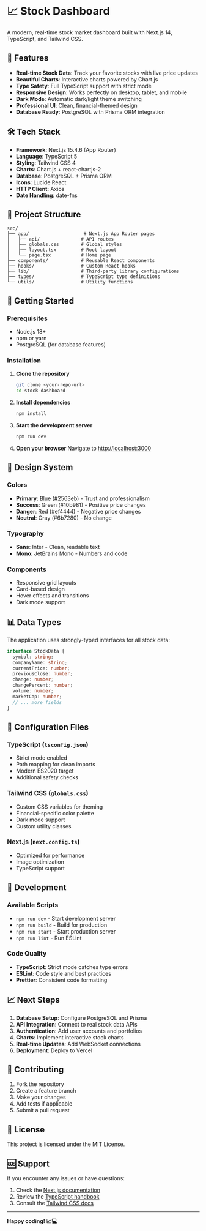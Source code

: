 # 📈 Stock Dashboard

A modern, real-time stock market dashboard built with Next.js 14, TypeScript, and Tailwind CSS.

## 🚀 Features

- **Real-time Stock Data**: Track your favorite stocks with live price updates
- **Beautiful Charts**: Interactive charts powered by Chart.js
- **Type Safety**: Full TypeScript support with strict mode
- **Responsive Design**: Works perfectly on desktop, tablet, and mobile
- **Dark Mode**: Automatic dark/light theme switching
- **Professional UI**: Clean, financial-themed design
- **Database Ready**: PostgreSQL with Prisma ORM integration

## 🛠️ Tech Stack

- **Framework**: Next.js 15.4.6 (App Router)
- **Language**: TypeScript 5
- **Styling**: Tailwind CSS 4
- **Charts**: Chart.js + react-chartjs-2
- **Database**: PostgreSQL + Prisma ORM
- **Icons**: Lucide React
- **HTTP Client**: Axios
- **Date Handling**: date-fns

## 📁 Project Structure

```
src/
├── app/                    # Next.js App Router pages
│   ├── api/               # API routes
│   ├── globals.css        # Global styles
│   ├── layout.tsx         # Root layout
│   └── page.tsx           # Home page
├── components/            # Reusable React components
├── hooks/                 # Custom React hooks
├── lib/                   # Third-party library configurations
├── types/                 # TypeScript type definitions
└── utils/                 # Utility functions
```

## 🚀 Getting Started

### Prerequisites

- Node.js 18+ 
- npm or yarn
- PostgreSQL (for database features)

### Installation

1. **Clone the repository**
   ```bash
   git clone <your-repo-url>
   cd stock-dashboard
   ```

2. **Install dependencies**
   ```bash
   npm install
   ```

3. **Start the development server**
   ```bash
   npm run dev
   ```

4. **Open your browser**
   Navigate to [http://localhost:3000](http://localhost:3000)

## 🎨 Design System

### Colors
- **Primary**: Blue (#2563eb) - Trust and professionalism
- **Success**: Green (#10b981) - Positive price changes
- **Danger**: Red (#ef4444) - Negative price changes
- **Neutral**: Gray (#6b7280) - No change

### Typography
- **Sans**: Inter - Clean, readable text
- **Mono**: JetBrains Mono - Numbers and code

### Components
- Responsive grid layouts
- Card-based design
- Hover effects and transitions
- Dark mode support

## 📊 Data Types

The application uses strongly-typed interfaces for all stock data:

```typescript
interface StockData {
  symbol: string;
  companyName: string;
  currentPrice: number;
  previousClose: number;
  change: number;
  changePercent: number;
  volume: number;
  marketCap: number;
  // ... more fields
}
```

## 🔧 Configuration Files

### TypeScript (`tsconfig.json`)
- Strict mode enabled
- Path mapping for clean imports
- Modern ES2020 target
- Additional safety checks

### Tailwind CSS (`globals.css`)
- Custom CSS variables for theming
- Financial-specific color palette
- Dark mode support
- Custom utility classes

### Next.js (`next.config.ts`)
- Optimized for performance
- Image optimization
- TypeScript support

## 🧪 Development

### Available Scripts

- `npm run dev` - Start development server
- `npm run build` - Build for production
- `npm run start` - Start production server
- `npm run lint` - Run ESLint

### Code Quality

- **TypeScript**: Strict mode catches type errors
- **ESLint**: Code style and best practices
- **Prettier**: Consistent code formatting

## 📈 Next Steps

1. **Database Setup**: Configure PostgreSQL and Prisma
2. **API Integration**: Connect to real stock data APIs
3. **Authentication**: Add user accounts and portfolios
4. **Charts**: Implement interactive stock charts
5. **Real-time Updates**: Add WebSocket connections
6. **Deployment**: Deploy to Vercel

## 🤝 Contributing

1. Fork the repository
2. Create a feature branch
3. Make your changes
4. Add tests if applicable
5. Submit a pull request

## 📝 License

This project is licensed under the MIT License.

## 🆘 Support

If you encounter any issues or have questions:

1. Check the [Next.js documentation](https://nextjs.org/docs)
2. Review the [TypeScript handbook](https://www.typescriptlang.org/docs)
3. Consult the [Tailwind CSS docs](https://tailwindcss.com/docs)

---

**Happy coding! 📈💻**
